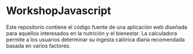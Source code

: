 # WorkshopJavascript
Este repositorio contiene el código fuente de una aplicación web diseñada para aquellos interesados en la nutrición y el bienestar. La calculadora permite a los usuarios determinar su ingesta calórica diaria recomendada basada en varios factores.
